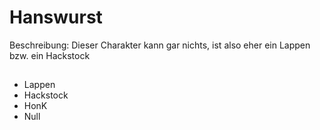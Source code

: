 # Hanswurst 
Beschreibung:
Dieser Charakter kann gar nichts, ist also eher ein Lappen 
bzw. ein Hackstock

## 
* Lappen
* Hackstock
* HonK
* Null

